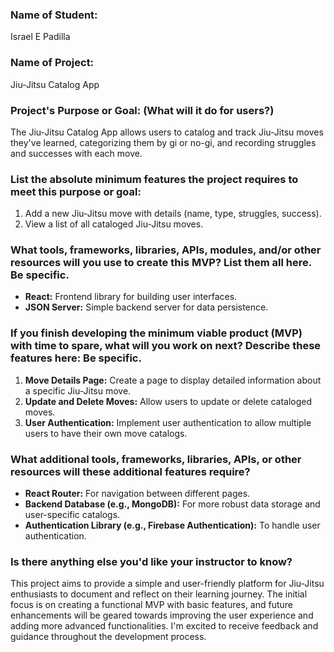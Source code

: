 ### Name of Student:
Israel E Padilla

### Name of Project:
Jiu-Jitsu Catalog App

### Project's Purpose or Goal: (What will it do for users?)
The Jiu-Jitsu Catalog App allows users to catalog and track Jiu-Jitsu moves they've learned, categorizing them by gi or no-gi, and recording struggles and successes with each move.

### List the absolute minimum features the project requires to meet this purpose or goal:
1. Add a new Jiu-Jitsu move with details (name, type, struggles, success).
2. View a list of all cataloged Jiu-Jitsu moves.

### What tools, frameworks, libraries, APIs, modules, and/or other resources will you use to create this MVP? List them all here. Be specific.
- **React:** Frontend library for building user interfaces.
- **JSON Server:** Simple backend server for data persistence.

### If you finish developing the minimum viable product (MVP) with time to spare, what will you work on next? Describe these features here: Be specific.
1. **Move Details Page:** Create a page to display detailed information about a specific Jiu-Jitsu move.
2. **Update and Delete Moves:** Allow users to update or delete cataloged moves.
3. **User Authentication:** Implement user authentication to allow multiple users to have their own move catalogs.

### What additional tools, frameworks, libraries, APIs, or other resources will these additional features require?
- **React Router:** For navigation between different pages.
- **Backend Database (e.g., MongoDB):** For more robust data storage and user-specific catalogs.
- **Authentication Library (e.g., Firebase Authentication):** To handle user authentication.

### Is there anything else you'd like your instructor to know?
This project aims to provide a simple and user-friendly platform for Jiu-Jitsu enthusiasts to document and reflect on their learning journey. The initial focus is on creating a functional MVP with basic features, and future enhancements will be geared towards improving the user experience and adding more advanced functionalities. I'm excited to receive feedback and guidance throughout the development process.